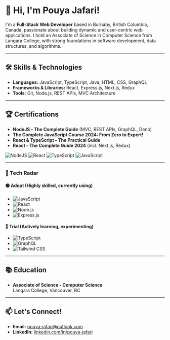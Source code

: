 # 👋 Hi, I'm Pouya Jafari!

I'm a **Full-Stack Web Developer** based in Burnaby, British Columbia, Canada, passionate about building dynamic and user-centric web applications. I hold an Associate of Science in Computer Science from Langara College, with strong foundations in software development, data structures, and algorithms.

---

## 🛠 Skills & Technologies

- **Languages:** JavaScript, TypeScript, Java, HTML, CSS, GraphQL
- **Frameworks & Libraries:** React, Express.js, Next.js, Redux
- **Tools:** Git, Node.js, REST APIs, MVC Architecture

---

## 🏆 Certifications

- **NodeJS - The Complete Guide** (MVC, REST APIs, GraphQL, Deno)
- **The Complete JavaScript Course 2024: From Zero to Expert!**
- **React & TypeScript - The Practical Guide**
- **React - The Complete Guide 2024** (incl. Next.js, Redux)

![NodeJS](https://img.shields.io/badge/Node.js-339933?style=flat-square&logo=nodedotjs&logoColor=white)
![React](https://img.shields.io/badge/React-20232A?style=flat-square&logo=react&logoColor=61DAFB)
![TypeScript](https://img.shields.io/badge/TypeScript-007ACC?style=flat-square&logo=typescript&logoColor=white)
![JavaScript](https://img.shields.io/badge/JavaScript-F7DF1E?style=flat-square&logo=javascript&logoColor=black)

---
### 🔭 Tech Radar

#### 🟢 Adopt (Highly skilled, currently using)
- ![JavaScript](https://img.shields.io/badge/-JavaScript-F7DF1E?style=flat-square&logo=javascript&logoColor=black)
- ![React](https://img.shields.io/badge/-React-20232A?style=flat-square&logo=react&logoColor=61DAFB)
- ![Node.js](https://img.shields.io/badge/-Node.js-339933?style=flat-square&logo=nodedotjs&logoColor=white)
- ![Express.js](https://img.shields.io/badge/-Express.js-000000?style=flat-square&logo=express&logoColor=white)

#### 🔄 Trial (Actively learning, experimenting)
- ![TypeScript](https://img.shields.io/badge/-TypeScript-007ACC?style=flat-square&logo=typescript&logoColor=white)
- ![GraphQL](https://img.shields.io/badge/-GraphQL-E10098?style=flat-square&logo=graphql&logoColor=white)
- ![Tailwind CSS](https://img.shields.io/badge/-Tailwind_CSS-38B2AC?style=flat-square&logo=tailwind-css&logoColor=white)

---

## 📚 Education

- **Associate of Science - Computer Science**  
  Langara College, Vancouver, BC

---

## 📫 Let's Connect!

- **Email:** [pouya-jafari@outlook.com](mailto:pouya-jafari@outlook.com)
- **LinkedIn:** [linkedin.com/in/pouya-jafari](https://www.linkedin.com/in/pouya-jafari)

